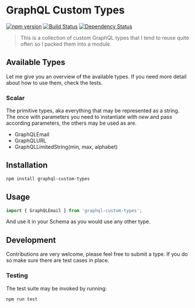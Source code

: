 # GraphQL Custom Types
[![npm version](https://badge.fury.io/js/graphql-custom-types.svg)](https://badge.fury.io/js/graphql-custom-types) [![Build Status](https://secure.travis-ci.org/stylesuxx/graphql-custom-types.png?branch=master)](https://travis-ci.org/stylesuxx/graphql-custom-types) [![Dependency Status](https://david-dm.org/stylesuxx/graphql-custom-types.svg)](https://david-dm.org/stylesuxx/graphql-custom-types)

> This is a collection of custom GraphQL types that I tend to reuse quite often so I packed them into a module.

## Available Types
Let me give you an overview of the available types. If you need more detail about how to use them, check the tests.

### Scalar
The primitive types, aka everything that may be represented as a string. The once with parameters you need to instantiate with *new* and pass according parameters, the others may be used as are.

* GraphQLEmail
* GraphQLURL
* GraphQLLimitedString(min, max, alphabet)

## Installation
```Bash
npm install graphql-custom-types
```

## Usage
```JavaScript
import { GraphQLEmail } from 'graphql-custom-types';
```

And use it in your Schema as you would use any other type.

## Development
Contributions are very welcome, please feel free to submit a type. If you do so make sure there are test cases in place.

### Testing
The test suite may be invoked by running:
```Bash
npm run test
```
